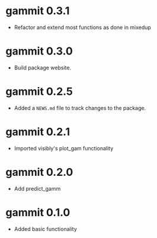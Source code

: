 # gammit 0.3.1
* Refactor and extend most functions as done in mixedup

# gammit 0.3.0
* Build package website.

# gammit 0.2.5
* Added a `NEWS.md` file to track changes to the package.

# gammit 0.2.1
* Imported visibly's plot_gam functionality

# gammit 0.2.0
* Add predict_gamm

# gammit 0.1.0
* Added basic functionality


